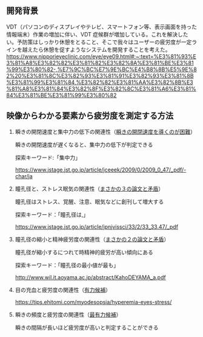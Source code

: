 ## 開発背景

VDT（パソコンのディスプレイやテレビ、スマートフォン等、表示画面を持った情報端末）作業の増加に伴い、VDT 症候群が増加している。これを解決したい。予防策はしっかり休憩をとること、そこで我々はユーザーの疲労度が一定ラインを越えたら休憩を促すようなシステムを開発することを考えた。
https://www.nipporieyeclinic.com/eye/eye09.html#:~:text=%E3%81%93%E3%81%A8%E3%82%82%E3%81%82%E3%82%8A%E3%81%BE%E3%81%99%E3%80%82-,%E7%9C%BC%E7%9E%BC%E4%B8%8B%E5%9E%82%20%E3%81%8C%E3%82%93%E3%81%91%E3%82%93%E3%81%8B%E3%81%99%E3%81%84,%E3%82%82%E3%81%AA%E3%82%8B%E3%81%A8%E3%81%84%E3%82%8F%E3%82%8C%E3%81%A6%E3%81%84%E3%81%BE%E3%81%99%E3%80%82

## 映像からわかる要素から疲労度を測定する方法

1. 瞬きの開閉速度と集中力の低下の関連性（<u>瞬きの開閉速度を導くのが困難</u>）


   瞬きの開閉速度が遅くなると、集中力の低下が判定できる

   探索キーワード:「集中力」
   
   https://www.jstage.jst.go.jp/article/jceeek/2009/0/2009_0_47/_pdf/-char/ja
3. 瞳孔径と、ストレス眠気の関連性（<u>まさかの３の論文と矛盾</u>）


   瞳孔径はストレス、覚醒、注意、眠気などに創刊して増大する
   
   探索キーワード：「瞳孔径は,」
   
   https://www.jstage.jst.go.jp/article/jpnjvissci/33/2/33_33.47/_pdf
4. 瞳孔径の縮小と精神疲労度の関連性（<u>まさかの２の論文と矛盾</u>）


   瞳孔径が縮小するにつれて時精神的疲労が高い傾向にある
   
   探索キーワード：「瞳孔径の最小値が最も」
   
   http://www.wil.it.aoyama.ac.jp/abstract/KahoDEYAMA_a.pdf
5. 目の充血と疲労度の関連性（<u>有力候補</u>）


   https://tips.ehitomi.com/myodesopsia/hyperemia-eyes-stress/
6. 瞬きの頻度と疲労度の関連性（<u>最有力候補</u>）


   瞬きの間隔が長いほど疲労度が高いと判定することができる
